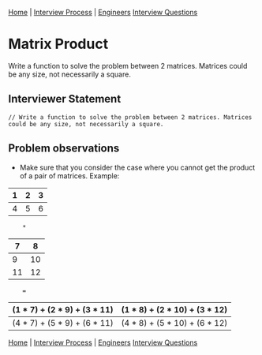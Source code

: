 [Home](../../../README.md) |
[Interview Process](../../README.md) |
[Engineers](../README.md)
[Interview Questions](README.me)

# Matrix Product

Write a function to solve the problem between 2 matrices. Matrices could be any size, not necessarily a square.

## Interviewer Statement
```
// Write a function to solve the problem between 2 matrices. Matrices could be any size, not necessarily a square.
```

## Problem observations
- Make sure that you consider the case where you cannot get the product of a pair of matrices. Example:

| 1     | 2     | 3
| ---   | ---   | ---
| 4     |5      | 6

        *

| 7     | 8     |
| ---   | ---   |
| 9     |10     |
| 11    |12     |

        =

| (1 * 7) + (2 * 9) + (3 * 11)| (1 * 8) + (2 * 10) + (3 * 12) |
| ----------------------------|------------------------------|
| (4 * 7) + (5 * 9) + (6 * 11)| (4 * 8) + (5 * 10) + (6 * 12) |

[Home](../../../README.md) |
[Interview Process](../../README.md) |
[Engineers](../README.md)
[Interview Questions](README.me)
